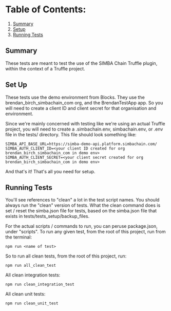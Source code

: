 # Table of Contents:
1. [Summary](#summary)
2. [Setup](#set-up)
3. [Running Tests](#running-tests)

## Summary
These tests are meant to test the use of the SIMBA Chain Truffle plugin, within the context of a Truffle project.

## Set Up
These tests use the demo environment from Blocks. They use the brendan_birch_simbachain_com org, and the BrendanTestApp app. So you will need to create a client ID and client secret for that organisation and environment.

Since we're mainly concerned with testing like we're using an actual Truffle project, you will need to create a .simbachain.env, simbachain.env, or .env file in the tests/ directory. This file should look something like:

```
SIMBA_API_BASE_URL=https://simba-demo-api.platform.simbachain.com/
SIMBA_AUTH_CLIENT_ID=<your client ID created for org brendan_birch_simbachain_com in demo env>
SIMBA_AUTH_CLIENT_SECRET=<your client secret created for org brendan_birch_simbachain_com in demo env>
```

And that's it! That's all you need for setup.

## Running Tests
You'll see references to "clean" a lot in the test script names. You should always run the "clean" version of tests. What the clean command does is set / reset the simba.json file for tests, based on the simba.json file that exists in tests/tests_setup/backup_files.

For the actual scripts / commands to run, you can peruse package.json, under "scripts". To run any given test, from the root of this project, run from the terminal:

```
npm run <name of test>
```

So to run all clean tests, from the root of this project, run:

```
npm run all_clean_test
```

All clean integration tests:

```
npm run clean_integration_test
```

All clean unit tests:

```
npm run clean_unit_test
```
